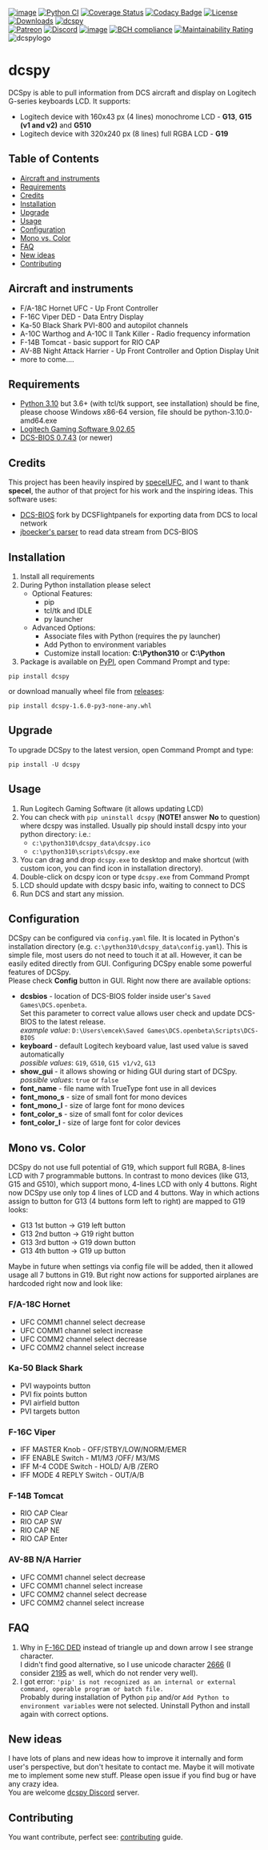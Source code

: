 [![image](https://img.shields.io/badge/pypi-v1.6.0-blue.svg)](https://pypi.org/project/dcspy/)
[![Python CI](https://github.com/emcek/dcspy/actions/workflows/python-ci.yml/badge.svg?branch=master)](https://github.com/emcek/dcspy/actions/workflows/python-ci.yml)
[![Coverage Status](https://coveralls.io/repos/github/emcek/dcspy/badge.svg?branch=master)](https://coveralls.io/github/emcek/dcspy?branch=master)
[![Codacy Badge](https://api.codacy.com/project/badge/Grade/5270a4fc2ba24261a3bfa7361150e8ff)](https://www.codacy.com/manual/mplichta/dcspy?utm_source=github.com&amp;utm_medium=referral&amp;utm_content=emcek/dcspy&amp;utm_campaign=Badge_Grade)
[![License](https://img.shields.io/badge/Licence-MIT-blue.svg)](./LICENSE.md)
[![Downloads](https://img.shields.io/github/downloads/emcek/dcspy/total?label=Downloads)](https://github.com/emcek/dcspy/releases)
[![dcspy](https://snyk.io/advisor/python/dcspy/badge.svg)](https://snyk.io/advisor/python/dcspy)  
[![Patreon](https://img.shields.io/badge/Patreon-donate-ff424d?logo=patreon)](https://www.patreon.com/mplichta)
[![Discord](https://img.shields.io/discord/672486999516774442?label=Discord&logo=discord&logoColor=lightblue)](https://discord.gg/SP5Yjx3)
[![image](https://img.shields.io/badge/python-3.6%20%7C%203.7%20%7C%203.8%20%7C%203.9%20%7C%203.10-blue.svg)](https://github.com/emcek/dcspy)
[![BCH compliance](https://bettercodehub.com/edge/badge/emcek/dcspy?branch=master)](https://bettercodehub.com/)
[![Maintainability Rating](https://sonarcloud.io/api/project_badges/measure?project=emcek_dcspy&metric=sqale_rating)](https://sonarcloud.io/dashboard?id=emcek_dcspy)  
![dcspylogo](https://i.imgur.com/eqqrPB8.jpg)  
# dcspy
DCSpy is able to pull information from DCS aircraft and display on Logitech G-series keyboards LCD.
It supports:
*  Logitech device with 160x43 px (4 lines) monochrome LCD - **G13**, **G15 (v1 and v2)** and **G510**
*  Logitech device with 320x240 px (8 lines) full RGBA LCD - **G19**

## Table of Contents
* [Aircraft and instruments](#aircraft-and-instruments)
* [Requirements](#requirements)
* [Credits](#credits)
* [Installation](#installation)
* [Upgrade](#upgrade)
* [Usage](#usage)
* [Configuration](#configuration)
* [Mono vs. Color](#mono-vs-color)
* [FAQ](#faq)
* [New ideas](#new-ideas)
* [Contributing](#contributing)

## Aircraft and instruments
* F/A-18C Hornet UFC - Up Front Controller
* F-16C Viper DED - Data Entry Display
* Ka-50 Black Shark PVI-800 and autopilot channels
* A-10C Warthog and A-10C II Tank Killer - Radio frequency information
* F-14B Tomcat - basic support for RIO CAP
* AV-8B Night Attack Harrier - Up Front Controller and Option Display Unit
* more to come....

## Requirements
* [Python 3.10](https://www.python.org/downloads/) but 3.6+ (with tcl/tk support, see installation) should be fine, please choose Windows x86-64 version, file should be python-3.10.0-amd64.exe
* [Logitech Gaming Software 9.02.65](https://support.logitech.com/software/lgs)
* [DCS-BIOS 0.7.43](https://github.com/DCSFlightpanels/dcs-bios/releases/latest) (or newer)

## Credits
This project has been heavily inspired by [specelUFC](https://github.com/specel/specelUFC), and I want to thank **specel**, the author of that project for his work and the inspiring ideas. This software uses:
* [DCS-BIOS](https://github.com/DCSFlightpanels/dcs-bios) fork by DCSFlightpanels for exporting data from DCS to local network
* [jboecker's parser](https://github.com/jboecker/python-dcs-bios-example) to read data stream from DCS-BIOS

## Installation
1. Install all requirements
2. During Python installation please select  
   * Optional Features:
     * pip
     * tcl/tk and IDLE
     * py launcher  
   * Advanced Options:
     * Associate files with Python (requires the py launcher)
     * Add Python to environment variables
     * Customize install location: **C:\Python310** or **C:\Python**
3. Package is available on [PyPI](https://pypi.org/project/dcspy/), open Command Prompt and type:
```shell script
pip install dcspy
```
or download manually wheel file from [releases](https://github.com/emcek/dcspy/releases/latest):
```shell script
pip install dcspy-1.6.0-py3-none-any.whl
```
## Upgrade
To upgrade DCSpy to the latest version, open Command Prompt and type:
```shell script
pip install -U dcspy
```

## Usage
1. Run Logitech Gaming Software (it allows updating LCD)
2. You can check with `pip uninstall dcspy` (**NOTE!** answer **No** to question) where dcspy was installed. Usually pip should install dcspy into your python directory: i.e.:
   * `c:\python310\dcspy_data\dcspy.ico`
   * `c:\python310\scripts\dcspy.exe`
3. You can drag and drop `dcspy.exe` to desktop and make shortcut (with custom icon, you can find icon in installation directory).
4. Double-click on dcspy icon or type `dcspy.exe` from Command Prompt
5. LCD should update with dcspy basic info, waiting to connect to DCS 
6. Run DCS and start any mission.

## Configuration
DCSpy can be configured via `config.yaml` file. It is located in Python's installation directory (e.g. `c:\python310\dcspy_data\config.yaml`). 
This is simple file, most users do not need to touch it at all. However, it can be easily edited directly from GUI. Configuring DCSpy enable some powerful features of DCSpy.  
Please check **Config** button in GUI. Right now there are available options:  
* **dcsbios** - location of DCS-BIOS folder inside user's `Saved Games\DCS.openbeta`.  
  Set this parameter to correct value allows user check and update DCS-BIOS to the latest release.  
  *example value*: `D:\Users\emcek\Saved Games\DCS.openbeta\Scripts\DCS-BIOS`
* **keyboard** - default Logitech keyboard value, last used value is saved automatically  
  *possible values*: `G19`, `G510`, `G15 v1/v2`, `G13`
* **show_gui** - it allows showing or hiding GUI during start of DCSpy.  
  *possible values*: `true` or `false`
* **font_name** - file name with TrueType font use in all devices
* **font_mono_s** - size of small font for mono devices
* **font_mono_l** - size of large font for mono devices
* **font_color_s** - size of small font for color devices
* **font_color_l** - size of large font for color devices

## Mono vs. Color
DCSpy do not use full potential of G19, which support full RGBA, 8-lines LCD with 7 programmable buttons. In contrast to 
mono devices (like G13, G15 and G510), which support mono, 4-lines LCD with only 4 buttons. Right now DCSpy use only top 
4 lines of LCD and 4 buttons. Way in which actions assign to button for G13 (4 buttons form left to right) are mapped to G19 looks:
* G13 1st button -> G19 left button
* G13 2nd button -> G19 right button
* G13 3rd button -> G19 down button
* G13 4th button -> G19 up button

Maybe in future when settings via config file will be added, then it allowed usage all 7 buttons in G19. But right now 
actions for supported airplanes are hardcoded right now and look like:

### F/A-18C Hornet
* UFC COMM1 channel select decrease
* UFC COMM1 channel select increase
* UFC COMM2 channel select decrease
* UFC COMM2 channel select increase

### Ka-50 Black Shark
* PVI waypoints button
* PVI fix points button
* PVI airfield button
* PVI targets button

### F-16C Viper
* IFF MASTER Knob - OFF/STBY/LOW/NORM/EMER
* IFF ENABLE Switch - M1/M3 /OFF/ M3/MS
* IFF M-4 CODE Switch - HOLD/ A/B /ZERO
* IFF MODE 4 REPLY Switch - OUT/A/B

### F-14B Tomcat
* RIO CAP Clear
* RIO CAP SW
* RIO CAP NE
* RIO CAP Enter

### AV-8B N/A Harrier
* UFC COMM1 channel select decrease
* UFC COMM1 channel select increase
* UFC COMM2 channel select decrease
* UFC COMM2 channel select increase

## FAQ
1. Why in [F-16C DED](https://i.imgur.com/Hr0kmFV.jpg) instead of triangle up and down arrow I see strange character.   
   I didn't find good alternative, so I use unicode character [2666](https://www.fileformat.info/info/unicode/char/2195/index.htm) (I consider [2195](https://www.fileformat.info/info/unicode/char/2195/index.htm) as well, which do not render very well).
2. I got error: `'pip' is not recognized as an internal or external command, operable program or batch file.`  
   Probably during installation of Python `pip` and/or `Add Python to environment variables` were not selected. Uninstall Python and install again with correct options. 
   
## New ideas
I have lots of plans and new ideas how to improve it internally and form user's perspective, but don't hesitate to contact me. Maybe it will motivate me to implement some new stuff. Please open issue if you find bug or have any crazy idea.  
You are welcome [dcspy Discord](https://discord.gg/SP5Yjx3) server. 

## Contributing
You want contribute, perfect see: [contributing](./CONTRIBUTING.md) guide.
